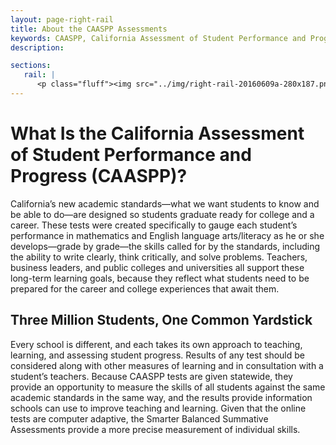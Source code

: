 ```yaml
---
layout: page-right-rail
title: About the CAASPP Assessments
keywords: CAASPP, California Assessment of Student Performance and Progress
description: 

sections:
   rail: |
      <p class="fluff"><img src="../img/right-rail-20160609a-280x187.png" /></p>
---
```


# What Is the California Assessment of Student Performance and Progress (CAASPP)?

California’s new academic standards—what we want students to know and be able to do—are designed so students graduate ready for college and a career. These tests were created specifically to gauge each student’s performance in mathematics and English language arts/literacy as he or she develops—grade by grade—the skills called for by the standards, including the ability to write clearly, think critically, and solve problems. Teachers, business leaders, and public colleges and universities all support these long-term learning goals, because they reflect what students need to be prepared for the career and college experiences that await them. 


## Three Million Students, One Common Yardstick

Every school is different, and each takes its own approach to teaching, learning, and assessing student progress. Results of any test should be considered along with other measures of learning and in consultation with a student’s teachers. Because CAASPP tests are given statewide, they provide an opportunity to measure the skills of all students against the same academic standards in the same way, and the results provide information schools can use to improve teaching and learning. Given that the online tests are computer adaptive, the Smarter Balanced Summative Assessments provide a more precise measurement of individual skills.
